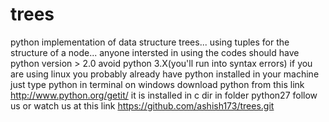 trees
=====

python implementation of data structure trees...
using tuples for the structure of a node...
anyone intersted in using the codes should have python version > 2.0 avoid python 3.X(you'll run into syntax errors)
if you are using linux you probably already have python installed in your machine just type python in terminal
on windows download python from this link http://www.python.org/getit/ it is installed in c dir in folder python27
follow us or watch us at this link https://github.com/ashish173/trees.git
